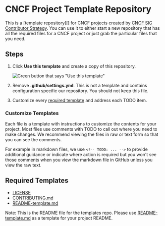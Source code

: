 # CNCF Project Template Repository

This is a [template repository][] for CNCF projects created by [CNCF SIG Contributor
Strategy][contrib-strat]. You can use it to either start a new repository that
has all the required files for a CNCF project or just grab the particular files
that you need.

## Steps

1. Click **Use this template** and create a copy of this repository.

    ![Green button that says "Use this template"](https://user-images.githubusercontent.com/1368985/95903529-e9c32f00-0d5b-11eb-8723-4369f7c9e044.png)
1. Remove **.github/settings.yml**. This is not a template and contains
   configuration specific our repository. You should not keep this file.
1. Customize every [required template](#required-templates) and address each TODO item.

### Customize Templates

Each file is a template with instructions to customize the contents for your project.
Most files use comments with TODO to call out where you need to make changes. We recommend
viewing the files in raw or text form so that you can see the comments. 

For example in markdown files, we use `<!-- TODO: ... -->` to provide additional
guidance or indicate where action is required but you won't see those comments
when you view the markdown file in GitHub unless you view the raw text.

## Required Templates

* [LICENSE](LICENSE)
* [CONTRIBUTING.md](CONTRIBUTING.md)
* [README-template.md](README-template.md)

[template-repo]: https://docs.github.com/en/free-pro-team@latest/github/creating-cloning-and-archiving-repositories/creating-a-repository-from-a-template
[contrib-strat]: https://github.com/cncf/sig-contributor-strategy/blob/master/README.md

Note: This is the README file for the templates repo. Please use [README-template.md](README-template.md)
as a template for your project README.
